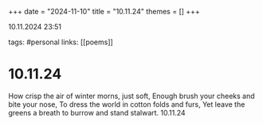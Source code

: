 +++
date = "2024-11-10"
title = "10.11.24"
themes = []
+++

10.11.2024 23:51

tags: #personal
links: [[poems]]

# 10.11.24

How crisp the air of winter morns, just soft,
Enough brush your cheeks and bite your nose,
To dress the world in cotton folds and furs,
Yet leave the greens a breath to burrow and stand stalwart.
10.11.24

